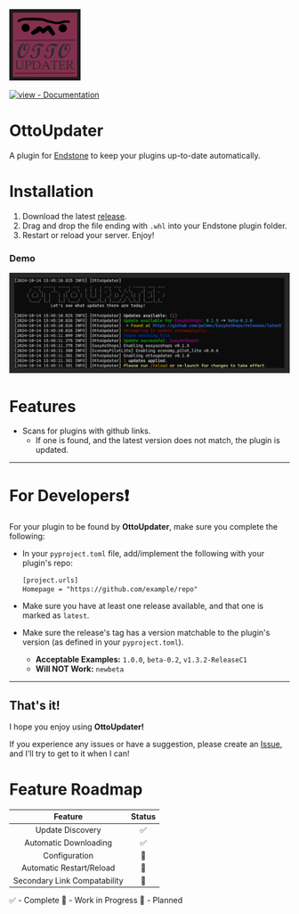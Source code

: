 <img src="./images/badge.png?raw=true" width="128">
<div align="left">
  
[![view - Documentation](https://img.shields.io/badge/Developers-Click_Here-red?style=for-the-badge)](../../wiki/For-Developers "Go to project documentation")

</div>

# OttoUpdater
A plugin for [Endstone](https://github.com/EndstoneMC/endstone) to keep your plugins up-to-date automatically.

# Installation
1) Download the latest [release](../../releases).
2) Drag and drop the file ending with `.whl` into your Endstone plugin folder.
3) Restart or reload your server. Enjoy!

### Demo
<img src="./images/demo.png">

# Features
- Scans for plugins with github links.
  - If one is found, and the latest version does not match, the plugin is updated.
***
# For Developers❗
For your plugin to be found by **OttoUpdater**, make sure you complete the following:
- In your `pyproject.toml` file, add/implement the following with your plugin's repo:

  ```
  [project.urls]
  Homepage = "https://github.com/example/repo"
  ```
- Make sure you have at least one release available, and that one is marked as `latest`.
- Make sure the release's tag has a version matchable to the plugin's version (as defined in your `pyproject.toml`).
  - **Acceptable Examples:** `1.0.0`, `beta-0.2`, `v1.3.2-ReleaseC1`
  - **Will NOT Work:** `newbeta`

***
## That's it!
I hope you enjoy using **OttoUpdater!**

If you experience any issues or have a suggestion, please create an [Issue](../../issues), and I'll try to get to it when I can!

# Feature Roadmap
**Feature**|**Status**
:-----:|:-----:
Update Discovery|✅
Automatic Downloading|✅
Configuration|🔷
Automatic Restart/Reload|🔶
Secondary Link Compatability|🔶

✅ - Complete
🔷 - Work in Progress
🔶 - Planned
